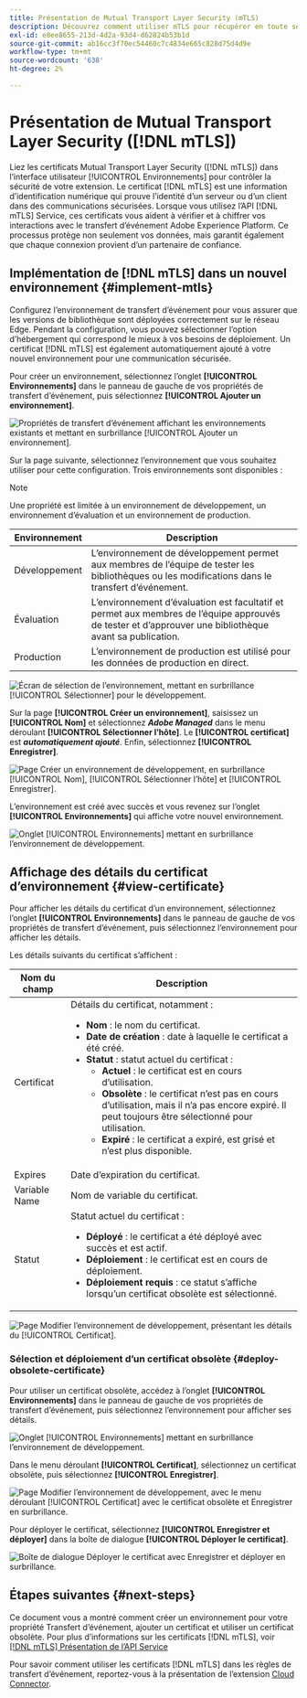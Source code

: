 ```yaml
---
title: Présentation de Mutual Transport Layer Security (mTLS)
description: Découvrez comment utiliser mTLS pour récupérer en toute sécurité des certificats publics émis par Adobe pour le transfert d’événement.
exl-id: e8ee8655-213d-4d2a-93d4-d62824b53b1d
source-git-commit: ab16cc3f70ec54460c7c4834e665c828d75d4d9e
workflow-type: tm+mt
source-wordcount: '638'
ht-degree: 2%

---
```


# Présentation de Mutual Transport Layer Security ([!DNL mTLS])

Liez les certificats Mutual Transport Layer Security ([!DNL mTLS]) dans l’interface utilisateur [!UICONTROL Environnements] pour contrôler la sécurité de votre extension. Le certificat [!DNL mTLS] est une information d’identification numérique qui prouve l’identité d’un serveur ou d’un client dans des communications sécurisées. Lorsque vous utilisez l’API [!DNL mTLS] Service, ces certificats vous aident à vérifier et à chiffrer vos interactions avec le transfert d’événement Adobe Experience Platform. Ce processus protège non seulement vos données, mais garantit également que chaque connexion provient d’un partenaire de confiance.

## Implémentation de [!DNL mTLS] dans un nouvel environnement {#implement-mtls}

Configurez l’environnement de transfert d’événement pour vous assurer que les versions de bibliothèque sont déployées correctement sur le réseau Edge. Pendant la configuration, vous pouvez sélectionner l’option d’hébergement qui correspond le mieux à vos besoins de déploiement. Un certificat [!DNL mTLS] est également automatiquement ajouté à votre nouvel environnement pour une communication sécurisée.

Pour créer un environnement, sélectionnez l’onglet **[!UICONTROL Environnements]** dans le panneau de gauche de vos propriétés de transfert d’événement, puis sélectionnez **[!UICONTROL Ajouter un environnement]**.

![Propriétés de transfert d’événement affichant les environnements existants et mettant en surbrillance [!UICONTROL Ajouter un environnement].](../../../images/extensions/server/cloud-connector/add-environment.png)

Sur la page suivante, sélectionnez l’environnement que vous souhaitez utiliser pour cette configuration. Trois environnements sont disponibles :

>[!NOTE]
>
>Une propriété est limitée à un environnement de développement, un environnement d’évaluation et un environnement de production.

| Environnement | Description |
| --- | --- |
| Développement | L’environnement de développement permet aux membres de l’équipe de tester les bibliothèques ou les modifications dans le transfert d’événement. |
| Évaluation | L’environnement d’évaluation est facultatif et permet aux membres de l’équipe approuvés de tester et d’approuver une bibliothèque avant sa publication. |
| Production | L’environnement de production est utilisé pour les données de production en direct. |

![Écran de sélection de l’environnement, mettant en surbrillance [!UICONTROL Sélectionner] pour le développement.](../../../images/extensions/server/cloud-connector/select-environment.png)

Sur la page **[!UICONTROL Créer un environnement]**, saisissez un **[!UICONTROL Nom]** et sélectionnez ***Adobe Managed*** dans le menu déroulant **[!UICONTROL Sélectionner l’hôte]**. Le **[!UICONTROL certificat]** est ***automatiquement ajouté***. Enfin, sélectionnez **[!UICONTROL Enregistrer]**.

![Page Créer un environnement de développement, en surbrillance [!UICONTROL Nom], [!UICONTROL Sélectionner l’hôte] et [!UICONTROL Enregistrer].](../../../images/extensions/server/cloud-connector/create-environment.png)

L’environnement est créé avec succès et vous revenez sur l’onglet **[!UICONTROL Environnements]** qui affiche votre nouvel environnement.

![Onglet [!UICONTROL  Environnements] mettant en surbrillance l’environnement de développement.](../../../images/extensions/server/cloud-connector/new-environment-created.png)

## Affichage des détails du certificat d’environnement {#view-certificate}

Pour afficher les détails du certificat d’un environnement, sélectionnez l’onglet **[!UICONTROL Environnements]** dans le panneau de gauche de vos propriétés de transfert d’événement, puis sélectionnez l’environnement pour afficher les détails.

Les détails suivants du certificat s’affichent :

| Nom du champ | Description |
| --- | --- |
| Certificat | Détails du certificat, notamment :<ul><li>**Nom** : le nom du certificat.</li><li>**Date de création** : date à laquelle le certificat a été créé.</li><li>**Statut** : statut actuel du certificat :<ul><li>**Actuel** : le certificat est en cours d’utilisation.</li><li>**Obsolète** : le certificat n’est pas en cours d’utilisation, mais il n’a pas encore expiré. Il peut toujours être sélectionné pour utilisation.</li><li>**Expiré** : le certificat a expiré, est grisé et n’est plus disponible.</li></ul></ul> |
| Expires | Date d’expiration du certificat. |
| Variable Name | Nom de variable du certificat. |
| Statut | Statut actuel du certificat :<ul><li>**Déployé** : le certificat a été déployé avec succès et est actif.</li><li>**Déploiement** : le certificat est en cours de déploiement.</li><li>**Déploiement requis** : ce statut s’affiche lorsqu’un certificat obsolète est sélectionné.</li></ul> |

![Page Modifier l’environnement de développement, présentant les détails du [!UICONTROL Certificat].](../../../images/extensions/server/cloud-connector/certificate-details.png)

### Sélection et déploiement d’un certificat obsolète {#deploy-obsolete-certificate}

Pour utiliser un certificat obsolète, accédez à l’onglet **[!UICONTROL Environnements]** dans le panneau de gauche de vos propriétés de transfert d’événement, puis sélectionnez l’environnement pour afficher ses détails.

![Onglet [!UICONTROL  Environnements] mettant en surbrillance l’environnement de développement.](../../../images/extensions/server/cloud-connector/new-environment-created.png)

Dans le menu déroulant **[!UICONTROL Certificat]**, sélectionnez un certificat obsolète, puis sélectionnez **[!UICONTROL Enregistrer]**.

![Page Modifier l’environnement de développement, avec le menu déroulant [!UICONTROL Certificat] avec le certificat obsolète et Enregistrer en surbrillance.](../../../images/extensions/server/cloud-connector/obsolete-certificate.png)

Pour déployer le certificat, sélectionnez **[!UICONTROL Enregistrer et déployer]** dans la boîte de dialogue **[!UICONTROL Déployer le certificat]**.

![Boîte de dialogue Déployer le certificat avec Enregistrer et déployer en surbrillance.](../../../images/extensions/server/cloud-connector/obsolete-certificate-deploy.png)


## Étapes suivantes {#next-steps}

Ce document vous a montré comment créer un environnement pour votre propriété Transfert d’événement, ajouter un certificat et utiliser un certificat obsolète. Pour plus d’informations sur les certificats [!DNL mTLS], voir [[!DNL mTLS] Présentation de l’API Service](../../../../data-governance/mtls-api/overview.md)

Pour savoir comment utiliser les certificats [!DNL mTLS] dans les règles de transfert d’événement, reportez-vous à la présentation de l’extension [Cloud Connector](../cloud-connector/overview.md/#mtls-rules).
